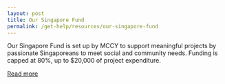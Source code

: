 ```yaml
---
layout: post
title: Our Singapore Fund
permalink: /get-help/resources/our-singapore-fund
---
```


Our Singapore Fund is set up by MCCY to support meaningful projects by passionate Singaporeans to meet social and community needs. Funding is capped at 80%, up to $20,000 of project expenditure.

[Read more](https://www.sg/oursingaporefund)